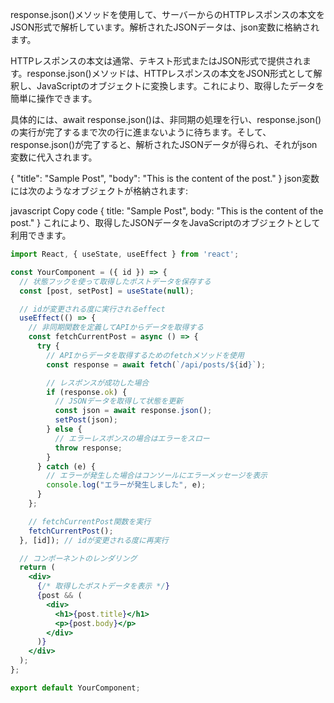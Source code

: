 response.json()メソッドを使用して、サーバーからのHTTPレスポンスの本文をJSON形式で解析しています。解析されたJSONデータは、json変数に格納されます。

HTTPレスポンスの本文は通常、テキスト形式またはJSON形式で提供されます。response.json()メソッドは、HTTPレスポンスの本文をJSON形式として解釈し、JavaScriptのオブジェクトに変換します。これにより、取得したデータを簡単に操作できます。

具体的には、await response.json()は、非同期の処理を行い、response.json()の実行が完了するまで次の行に進まないように待ちます。そして、response.json()が完了すると、解析されたJSONデータが得られ、それがjson変数に代入されます。

{
  "title": "Sample Post",
  "body": "This is the content of the post."
}
json変数には次のようなオブジェクトが格納されます:

javascript
Copy code
{
  title: "Sample Post",
  body: "This is the content of the post."
}
これにより、取得したJSONデータをJavaScriptのオブジェクトとして利用できます。

```jsx
import React, { useState, useEffect } from 'react';

const YourComponent = ({ id }) => {
  // 状態フックを使って取得したポストデータを保存する
  const [post, setPost] = useState(null);

  // idが変更される度に実行されるeffect
  useEffect(() => {
    // 非同期関数を定義してAPIからデータを取得する
    const fetchCurrentPost = async () => {
      try {
        // APIからデータを取得するためのfetchメソッドを使用
        const response = await fetch(`/api/posts/${id}`);

        // レスポンスが成功した場合
        if (response.ok) {
          // JSONデータを取得して状態を更新
          const json = await response.json();
          setPost(json);
        } else {
          // エラーレスポンスの場合はエラーをスロー
          throw response;
        }
      } catch (e) {
        // エラーが発生した場合はコンソールにエラーメッセージを表示
        console.log("エラーが発生しました", e);
      }
    };

    // fetchCurrentPost関数を実行
    fetchCurrentPost();
  }, [id]); // idが変更される度に再実行

  // コンポーネントのレンダリング
  return (
    <div>
      {/* 取得したポストデータを表示 */}
      {post && (
        <div>
          <h1>{post.title}</h1>
          <p>{post.body}</p>
        </div>
      )}
    </div>
  );
};

export default YourComponent;

```
